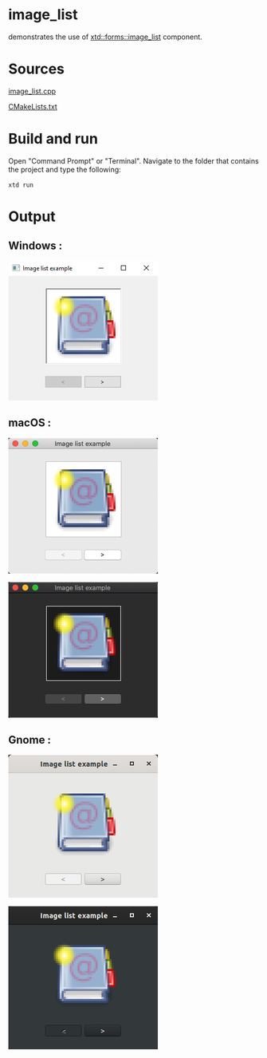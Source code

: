 # image_list

demonstrates the use of [xtd::forms::image_list](../../../src/xtd_forms/include/xtd/forms/image_list.hpp) component.

# Sources

[image_list.cpp](image_list.cpp)

[CMakeLists.txt](CMakeLists.txt)

# Build and run

Open "Command Prompt" or "Terminal". Navigate to the folder that contains the project and type the following:

```shell
xtd run
```

# Output

## Windows :

![Screenshot](../../../docs/pictures/examples/image_list_w.png)

## macOS :

![Screenshot](../../../docs/pictures/examples/image_list_m.png)

![Screenshot](../../../docs/pictures/examples/image_list_md.png)

## Gnome :

![Screenshot](../../../docs/pictures/examples/image_list_g.png)

![Screenshot](../../../docs/pictures/examples/image_list_gd.png)
